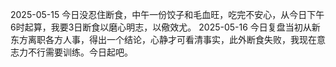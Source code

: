 2025-05-15
今日没忍住断食，中午一份饺子和毛血旺，吃完不安心，从今日下午6时起算，我要3日断食以磨心明志，以儆效尤。
2025-05-16
今日复盘当初从新东方离职各方人事，得出一个结论，心静才可看清事实，此外断食失败，我现在意志力不行需要训练。今日起吧。
